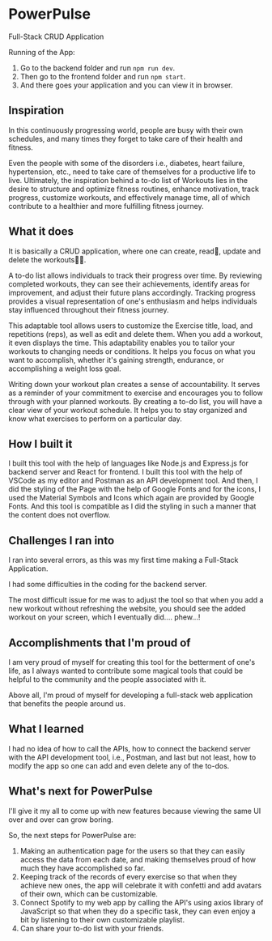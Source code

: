 # PowerPulse
Full-Stack CRUD Application

Running of the App:
1. Go to the backend folder and run `npm run dev`.
2. Then go to the frontend folder and run `npm start`.
3. And there goes your application and you can view it in browser.

## Inspiration
In this continuously progressing world, people are busy with their own schedules, and many times they forget to take care of their health and fitness.

Even the people with some of the disorders i.e., diabetes, heart failure, hypertension, etc., need to take care of themselves for a productive life to live. Ultimately, the inspiration behind a to-do list of Workouts lies in the desire to structure and optimize fitness routines, enhance motivation, track progress, customize workouts, and effectively manage time, all of which contribute to a healthier and more fulfilling fitness journey.

## What it does
It is basically a CRUD application, where one can create, read📖, update and delete the workouts💪🏽.

A to-do list allows individuals to track their progress over time. By reviewing completed workouts, they can see their achievements, identify areas for improvement, and adjust their future plans accordingly. Tracking progress provides a visual representation of one's enthusiasm and helps individuals stay influenced throughout their fitness journey.

This adaptable tool allows users to customize the Exercise title, load, and repetitions (reps), as well as edit and delete them. When you add a workout, it even displays the time.
This adaptability enables you to tailor your workouts to changing needs or conditions. It helps you focus on what you want to accomplish, whether it's gaining strength, endurance, or accomplishing a weight loss goal.

Writing down your workout plan creates a sense of accountability. It serves as a reminder of your commitment to exercise and encourages you to follow through with your planned workouts. By creating a to-do list, you will have a clear view of your workout schedule. It helps you to stay organized and know what exercises to perform on a particular day.

## How I built it
I built this tool with the help of languages like Node.js and Express.js for backend server and React for frontend. I built this tool with the help of VSCode as my editor and Postman as an API development tool.
And then, I did the styling of the Page with the help of Google Fonts and for the icons, I used the Material Symbols and Icons which again are provided by Google Fonts. And this tool is compatible as I did the styling in such a manner that the content does not overflow.

## Challenges I ran into
I ran into several errors, as this was my first time making a Full-Stack Application.

I had some difficulties in the coding for the backend server.

The most difficult issue for me was to adjust the tool so that when you add a new workout without refreshing the website, you should see the added workout on your screen, which I eventually did.... phew...!

## Accomplishments that I'm proud of
I am very proud of myself for creating this tool for the betterment of one's life, as I always wanted to contribute some magical tools that could be helpful to the community and the people associated with it.

Above all, I'm proud of myself for developing a full-stack web application that benefits the people around us.

## What I learned
I had no idea of how to call the APIs, how to connect the backend server with the API development tool, i.e., Postman, and last but not least, how to modify the app so one can add and even delete any of the to-dos.

## What's next for PowerPulse
I'll give it my all to come up with new features because viewing the same UI over and over can grow boring.

So, the next steps for PowerPulse are:

1.  Making an authentication page for the users so that they can easily access the data from each date, 
 and making themselves proud of how much they have accomplished so far.
2.  Keeping track of the records of every exercise so that when they achieve new ones, the app will celebrate it with confetti and add avatars of their own, which can be customizable.
3.  Connect Spotify to my web app by calling the API's using axios library of JavaScript so that when they do a specific task, they can even enjoy a bit by listening to their own customizable playlist.
4.  Can share your to-do list with your friends.
